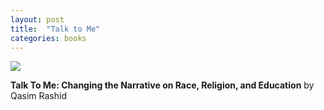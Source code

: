 ```yaml
---
layout: post
title:  "Talk to Me"
categories: books
---
```

<a target="_blank"  href="https://www.amazon.com/gp/product/0989397742/ref=as_li_tl?ie=UTF8&camp=1789&creative=9325&creativeASIN=0989397742&linkCode=as2&tag=42models-20&linkId=5e0db1a27ffb631c3bf317719e4bb16a"><img border="0" src="//ws-na.amazon-adsystem.com/widgets/q?_encoding=UTF8&MarketPlace=US&ASIN=0989397742&ServiceVersion=20070822&ID=AsinImage&WS=1&Format=_SL160_&tag=42models-20" ></a><img src="//ir-na.amazon-adsystem.com/e/ir?t=42models-20&l=am2&o=1&a=0989397742" width="1" height="1" border="0" alt="" style="border:none !important; margin:0px !important;" />

**Talk To Me: Changing the Narrative on Race, Religion, and Education** by Qasim Rashid